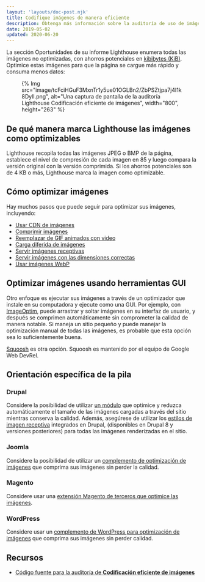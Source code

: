 ```yaml
---
layout: 'layouts/doc-post.njk'
title: Codifique imágenes de manera eficiente
description: Obtenga más información sobre la auditoría de uso de imágenes optimizadas.
date: 2019-05-02
updated: 2020-06-20
---
```


La sección Oportunidades de su informe Lighthouse enumera todas las imágenes no optimizadas, con ahorros potenciales en [kibibytes (KiB)](https://en.wikipedia.org/wiki/Kibibyte). Optimice estas imágenes para que la página se cargue más rápido y consuma menos datos:

<figure>{% Img src="image/tcFciHGuF3MxnTr1y5ue01OGLBn2/ZbPSZtjpa7j4I1k8DylI.png", alt="Una captura de pantalla de la auditoría Lighthouse Codificación eficiente de imágenes", width="800", height="263" %}</figure>

## De qué manera marca Lighthouse las imágenes como optimizables

Lighthouse recopila todas las imágenes JPEG o BMP de la página, establece el nivel de compresión de cada imagen en 85 y luego compara la versión original con la versión comprimida. Si los ahorros potenciales son de 4 KB o más, Lighthouse marca la imagen como optimizable.

## Cómo optimizar imágenes

Hay muchos pasos que puede seguir para optimizar sus imágenes, incluyendo:

- [Usar CDN de imágenes](https://web.dev/articles/image-cdns)
- [Comprimir imágenes](https://web.dev/articles/use-imagemin-to-compress-images)
- [Reemplazar de GIF animados con video](https://web.dev/articles/replace-gifs-with-videos)
- [Carga diferida de imágenes](https://web.dev/articles/use-lazysizes-to-lazyload-images)
- [Servir imágenes receptivas](https://web.dev/articles/serve-responsive-images)
- [Servir imágenes con las dimensiones correctas](https://web.dev/articles/serve-images-with-correct-dimensions)
- [Usar imágenes WebP](https://web.dev/articles/serve-images-webp)

## Optimizar imágenes usando herramientas GUI

Otro enfoque es ejecutar sus imágenes a través de un optimizador que instale en su computadora y ejecute como una GUI. Por ejemplo, con [ImageOptim](https://imageoptim.com/mac), puede arrastrar y soltar imágenes en su interfaz de usuario, y después se comprimen automáticamente sin comprometer la calidad de manera notable. Si maneja un sitio pequeño y puede manejar la optimización manual de todas las imágenes, es probable que esta opción sea lo suficientemente buena.

[Squoosh](https://squoosh.app/) es otra opción. Squoosh es mantenido por el equipo de Google Web DevRel.

## Orientación específica de la pila

### Drupal

Considere la posibilidad de utilizar [un módulo](https://www.drupal.org/project/project_module?f%5B0%5D=&f%5B1%5D=&f%5B2%5D=im_vid_3%3A123&f%5B3%5D=&f%5B4%5D=sm_field_project_type%3Afull&f%5B5%5D=&f%5B6%5D=&text=optimize+images&solrsort=iss_project_release_usage+desc&op=Search) que optimice y reduzca automáticamente el tamaño de las imágenes cargadas a través del sitio mientras conserva la calidad. Además, asegúrese de utilizar los [estilos de imagen receptiva](https://www.drupal.org/docs/8/mobile-guide/responsive-images-in-drupal-8) integrados en Drupal, (disponibles en Drupal 8 y versiones posteriores) para todas las imágenes renderizadas en el sitio.

### Joomla

Considere la posibilidad de utilizar un [complemento de optimización de imágenes](https://extensions.joomla.org/instant-search/?jed_live%5Bquery%5D=performance) que comprima sus imágenes sin perder la calidad.

### Magento

Considere usar una [extensión Magento de terceros que optimice las imágenes](https://marketplace.magento.com/catalogsearch/result/?q=optimize%20image).

### WordPress

Considere usar un [complemento de WordPress para optimización de imágenes](https://wordpress.org/plugins/search/optimize+images/) que comprima sus imágenes sin perder calidad.

## Recursos

- [Código fuente para la auditoría de **Codificación eficiente de imágenes**](https://github.com/GoogleChrome/lighthouse/blob/master/lighthouse-core/audits/byte-efficiency/uses-optimized-images.js)
